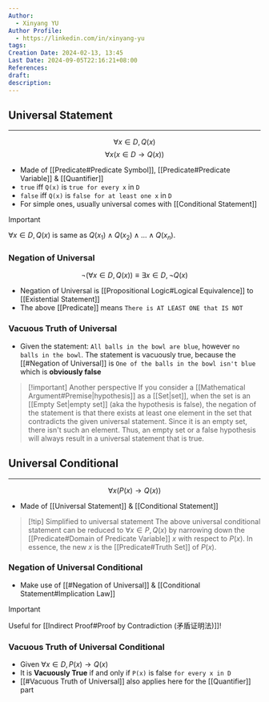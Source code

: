 ```yaml
---
Author:
  - Xinyang YU
Author Profile:
  - https://linkedin.com/in/xinyang-yu
tags: 
Creation Date: 2024-02-13, 13:45
Last Date: 2024-09-05T22:16:21+08:00
References: 
draft: 
description: 
---
```

## Universal Statement
---
$$
\forall x \in D, Q(x)
$$
$$
\forall x (x\in D \rightarrow Q(x))
$$
- Made of [[Predicate#Predicate Symbol]], [[Predicate#Predicate Variable]] & [[Quantifier]]
- `true` iff `Q(x)` is `true for every x` in `D`
- `false` iff `Q(x)` is `false for at least one x` in `D` 
- For simple ones, usually universal comes with [[Conditional Statement]]

>[!important]
> $\forall x \in D, Q(x)$ is same as $Q(x_{1}) \land Q(x_{2}) \land \ldots \land Q(x_{n})$.

### Negation of Universal
$$
\neg(\forall x \in D, Q(x)) \equiv \exists x \in D, \neg  Q(x)
$$
- Negation of Universal is [[Propositional Logic#Logical Equivalence]] to [[Existential Statement]]
- The above [[Predicate]] means `There is AT LEAST ONE that IS NOT`

### Vacuous Truth of Universal
- Given the statement: `All balls in the bowl are blue`, however `no balls in the bowl`. The statement is vacuously true, because the [[#Negation of Universal]] is `One of the balls in the bowl isn't blue` which is **obviously false**

>[!important] Another perspective
> If you consider a [[Mathematical Argument#Premise|hypothesis]] as a [[Set|set]], when the set is an [[Empty Set|empty set]] (aka the hypothesis is false), the negation of the statement is that there exists at least one element in the set that contradicts the given universal statement. Since it is an empty set, there isn't such an element. Thus, an empty set or a false hypothesis will always result in a universal statement that is true.

## Universal Conditional
---
$$
\forall x (P(x) \rightarrow Q(x))
$$
- Made of [[Universal Statement]] & [[Conditional Statement]]

  
>[!tip] Simplified to universal statement
> The above universal conditional statement can be reduced to $\forall x \in P, Q(x)$ by narrowing down the [[Predicate#Domain of Predicate Variable]] $x$ with respect to $P(x)$. In essence, the new $x$ is the [[Predicate#Truth Set]] of $P(x)$.

### Negation of Universal Conditional
- Make use of [[#Negation of Universal]] & [[Conditional Statement#Implication Law]]

>[!important]
> Useful for [[Indirect Proof#Proof by Contradiction (矛盾证明法)]]!

### Vacuous Truth of Universal Conditional
- Given $\forall x \in D, P(x) \rightarrow Q(x)$
- It is **Vacuously True** if and only if `P(x)` is false `for every x in D`
- [[#Vacuous Truth of Universal]] also applies here for the [[Quantifier]] part


